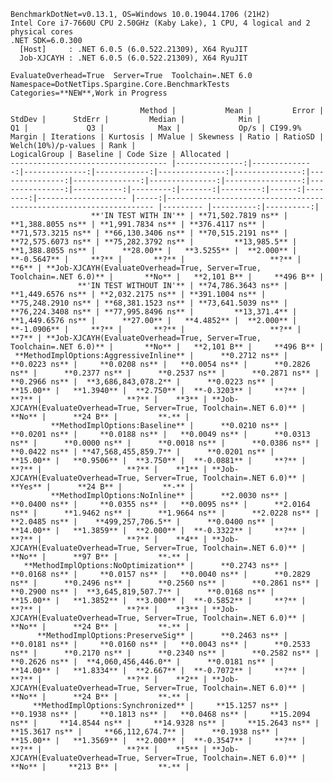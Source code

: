 
    BenchmarkDotNet=v0.13.1, OS=Windows 10.0.19044.1706 (21H2)
    Intel Core i7-7660U CPU 2.50GHz (Kaby Lake), 1 CPU, 4 logical and 2 physical cores
    .NET SDK=6.0.300
      [Host]     : .NET 6.0.5 (6.0.522.21309), X64 RyuJIT
      Job-XJCAYH : .NET 6.0.5 (6.0.522.21309), X64 RyuJIT

    EvaluateOverhead=True  Server=True  Toolchain=.NET 6.0  
    Namespace=DotNetTips.Spargine.Core.BenchmarkTests  Categories=**NEW**,Work in Progress  

                                 Method |           Mean |         Error |        StdDev |      StdErr |         Median |            Min |             Q1 |             Q3 |            Max |             Op/s | CI99.9% Margin | Iterations | Kurtosis | MValue | Skewness | Ratio | RatioSD | Welch(10%)/p-values | Rank |                                                       LogicalGroup | Baseline | Code Size | Allocated |
    ----------------------------------- |---------------:|--------------:|--------------:|------------:|---------------:|---------------:|---------------:|---------------:|---------------:|-----------------:|---------------:|-----------:|---------:|-------:|---------:|------:|--------:|-------------------- |-----:|------------------------------------------------------------------- |--------- |----------:|----------:|
                      **'IN TEST WITH IN'** | **71,502.7819 ns** | **1,388.8055 ns** | **1,991.7834 ns** | **376.4117 ns** | **71,573.3215 ns** | **66,130.3406 ns** | **70,515.2191 ns** | **72,575.6073 ns** | **75,282.3792 ns** |         **13,985.5** |  **1,388.8055 ns** |      **28.00** |   **3.5255** |  **2.000** |  **-0.5647** |     **?** |       **?** |                   **?** |    **6** | **Job-XJCAYH(EvaluateOverhead=True, Server=True, Toolchain=.NET 6.0)** |       **No** |   **2,101 B** |     **496 B** |
                   **'IN TEST WITHOUT IN'** | **74,786.3643 ns** | **1,449.6576 ns** | **2,032.2175 ns** | **391.1004 ns** | **75,248.2910 ns** | **68,381.1523 ns** | **73,641.5039 ns** | **76,224.3408 ns** | **77,995.8496 ns** |         **13,371.4** |  **1,449.6576 ns** |      **27.00** |   **4.4852** |  **2.000** |  **-1.0906** |     **?** |       **?** |                   **?** |    **7** | **Job-XJCAYH(EvaluateOverhead=True, Server=True, Toolchain=.NET 6.0)** |       **No** |   **2,101 B** |     **496 B** |
     **MethodImplOptions:AggressiveInline** |      **0.2712 ns** |     **0.0223 ns** |     **0.0208 ns** |   **0.0054 ns** |      **0.2826 ns** |      **0.2377 ns** |      **0.2537 ns** |      **0.2871 ns** |      **0.2966 ns** |  **3,686,843,078.2** |      **0.0223 ns** |      **15.00** |   **1.3940** |  **2.750** |  **-0.3203** |     **?** |       **?** |                   **?** |    **3** | **Job-XJCAYH(EvaluateOverhead=True, Server=True, Toolchain=.NET 6.0)** |       **No** |      **24 B** |         **-** |
             **MethodImplOptions:Baseline** |      **0.0210 ns** |     **0.0201 ns** |     **0.0188 ns** |   **0.0049 ns** |      **0.0313 ns** |      **0.0000 ns** |      **0.0018 ns** |      **0.0386 ns** |      **0.0422 ns** | **47,568,455,859.7** |      **0.0201 ns** |      **15.00** |   **0.9506** |  **3.750** |  **-0.0881** |     **?** |       **?** |                   **?** |    **1** | **Job-XJCAYH(EvaluateOverhead=True, Server=True, Toolchain=.NET 6.0)** |      **Yes** |      **24 B** |         **-** |
             **MethodImplOptions:NoInline** |      **2.0030 ns** |     **0.0400 ns** |     **0.0355 ns** |   **0.0095 ns** |      **2.0164 ns** |      **1.9462 ns** |      **1.9664 ns** |      **2.0228 ns** |      **2.0485 ns** |    **499,257,706.5** |      **0.0400 ns** |      **14.00** |   **1.3859** |  **2.000** |  **-0.3322** |     **?** |       **?** |                   **?** |    **4** | **Job-XJCAYH(EvaluateOverhead=True, Server=True, Toolchain=.NET 6.0)** |       **No** |      **97 B** |         **-** |
       **MethodImplOptions:NoOptimization** |      **0.2743 ns** |     **0.0168 ns** |     **0.0157 ns** |   **0.0040 ns** |      **0.2829 ns** |      **0.2496 ns** |      **0.2560 ns** |      **0.2861 ns** |      **0.2900 ns** |  **3,645,819,507.7** |      **0.0168 ns** |      **15.00** |   **1.3852** |  **3.000** |  **-0.5852** |     **?** |       **?** |                   **?** |    **3** | **Job-XJCAYH(EvaluateOverhead=True, Server=True, Toolchain=.NET 6.0)** |       **No** |      **24 B** |         **-** |
          **MethodImplOptions:PreserveSig** |      **0.2463 ns** |     **0.0181 ns** |     **0.0160 ns** |   **0.0043 ns** |      **0.2533 ns** |      **0.2170 ns** |      **0.2340 ns** |      **0.2582 ns** |      **0.2626 ns** |  **4,060,456,446.0** |      **0.0181 ns** |      **14.00** |   **1.8334** |  **2.667** |  **-0.7072** |     **?** |       **?** |                   **?** |    **2** | **Job-XJCAYH(EvaluateOverhead=True, Server=True, Toolchain=.NET 6.0)** |       **No** |      **24 B** |         **-** |
         **MethodImplOptions:Synchronized** |     **15.1257 ns** |     **0.1938 ns** |     **0.1813 ns** |   **0.0468 ns** |     **15.2094 ns** |     **14.8544 ns** |     **14.9328 ns** |     **15.2643 ns** |     **15.3617 ns** |     **66,112,674.7** |      **0.1938 ns** |      **15.00** |   **1.3569** |  **2.000** |  **-0.3547** |     **?** |       **?** |                   **?** |    **5** | **Job-XJCAYH(EvaluateOverhead=True, Server=True, Toolchain=.NET 6.0)** |       **No** |     **213 B** |         **-** |
